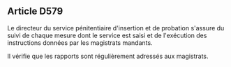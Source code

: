 Article D579
----
Le directeur du service pénitentiaire d'insertion et de probation s'assure du
suivi de chaque mesure dont le service est saisi et de l'exécution des
instructions données par les magistrats mandants.

Il vérifie que les rapports sont régulièrement adressés aux magistrats.
